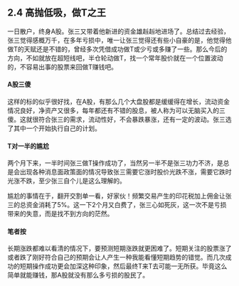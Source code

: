 ## 2.4 高抛低吸，做T之王
一日散户，终身A股。张三又带着他新进的资金雄赳赳地进场了。总结过去经验，张三觉得感概万千，在多年亏损中，唯一让张三觉得还有些小自豪的是，他觉得他做T的天赋还是不错的，曾经多次凭借成功做T或少亏或多赚了一些。那么今后的方向，不如就放在超短线吧，半仓轮动做T，找一个常年股价就在一个位置波动的，不容易出事的股票来回做T赚钱吧。

#### A股三傻
这样的标的似乎很好找，在A股，有那么几个大盘股都是缓缓得在增长，流动资金情况良好，净资产又很多，每年都还有不错的股息，被人称为可以无脑买入的三傻。这就很符合张三的需求，流动性好，不会暴跌暴涨，还有一定的波动。张三选了其中一个开始执行自己的计划。

#### T对一半的尴尬
两个月下来，一半时间张三做T操作成功了，当然另一半不是张三功力不济，是总是会出现各种消息面政策面的情况导致张三需要它涨时股价光跌不涨，需要它跌时光涨不跌，至少张三自个儿是这么理解的。

尴尬的事情在于，翻开交割单一看，好家伙！频繁交易产生的印花税加上佣金让张三的总资金消耗了5%。这一下2个月又白费了，张三心如死灰，这一次不是亏损带来的失意，而是找不到方向的茫然。

#### 笔者按
长期涨跌都难以看清的情况下，要预测短期涨跌就更困难了。短期关注的股票涨了或者跌了刚好符合自己的预期会让人产生一种我能看懂短期趋势的错觉。而几次成功的短期操作成功更会加深这种印象，然后最终T来T去可能一无所获。毕竟这么简单就能赚钱，那A股就没有那么多亏损的股民了。



